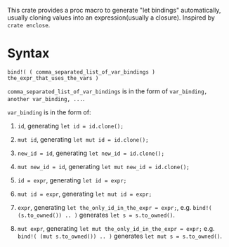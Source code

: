 This crate provides a proc macro to generate "let bindings" automatically,
usually cloning values into an expression(usually a closure). Inspired by
`crate enclose`.

# Syntax

`bind!( ( comma_separated_list_of_var_bindings ) the_expr_that_uses_the_vars )`

`comma_separated_list_of_var_bindings` is in the form of
`var_binding, another var_binding, ...`.

`var_binding` is in the form of:

1. `id`, generating `let id = id.clone();`

2. `mut id`, generating `let mut id = id.clone();`

3. `new_id = id`, generating `let new_id = id.clone();`

4. `mut new_id = id`, generating `let mut new_id = id.clone();`

5. `id = expr`, generating `let id = expr;`

6. `mut id = expr`, generating `let mut id = expr;`

7. `expr`, generating `let the_only_id_in_the_expr = expr;`,
    e.g. `bind!( (s.to_owned()) .. )` generates `let s = s.to_owned()`.

8. `mut expr`, generating `let mut the_only_id_in_the_expr = expr;`
    e.g. `bind!( (mut s.to_owned()) .. )` generates `let mut s = s.to_owned()`.
